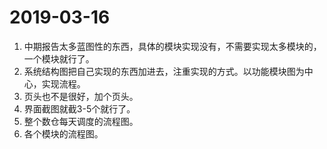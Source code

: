 # 2019-03-16
1. 中期报告太多蓝图性的东西，具体的模块实现没有，不需要实现太多模块的，一个模块就行了。
2. 系统结构图把自己实现的东西加进去，注重实现的方式。以功能模块图为中心，实现流程。
3. 页头也不是很好，加个页头。
4. 界面截图就截3-5个就行了。
5. 整个数仓每天调度的流程图。
6. 各个模块的流程图。